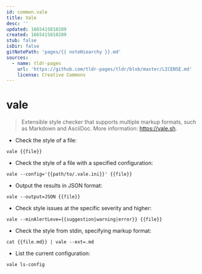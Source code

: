 ```yaml
---
id: common.vale
title: Vale
desc: ''
updated: 1665415810289
created: 1665415810289
stub: false
isDir: false
gitNotePath: 'pages/{{ noteHiearchy }}.md'
sources:
  - name: tldr-pages
    url: 'https://github.com/tldr-pages/tldr/blob/master/LICENSE.md'
    license: Creative Commons
---
```

# vale

> Extensible style checker that supports multiple markup formats, such as Markdown and AsciiDoc.
> More information: <https://vale.sh>.

- Check the style of a file:

`vale {{file}}`

- Check the style of a file with a specified configuration:

`vale --config='{{path/to/.vale.ini}}' {{file}}`

- Output the results in JSON format:

`vale --output=JSON {{file}}`

- Check style issues at the specific severity and higher:

`vale --minAlertLeve={{suggestion|warning|error}} {{file}}`

- Check the style from stdin, specifying markup format:

`cat {{file.md}} | vale --ext=.md`

- List the current configuration:

`vale ls-config`

